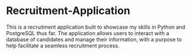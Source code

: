 # Recruitment-Application
This is a recruitment application built to showcase my skills in Python and PostgreSQL thus far. The application allows users to interact with a database of candidates and manage their information, with a purpose to help facilitate a seamless recruitment process.
